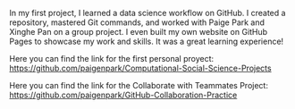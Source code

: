 In my first project, I learned a data science workflow on GitHub. I created a repository, mastered Git commands, and worked with Paige Park and Xinghe Pan on a group project. I even built my own website on GitHub Pages to showcase my work and skills. It was a great learning experience!

Here you can find the link for the first personal proyect:
https://github.com/paigenpark/Computational-Social-Science-Projects

Here you can find the link for the Collaborate with Teammates Project:
https://github.com/paigenpark/GitHub-Collaboration-Practice
